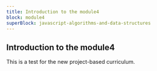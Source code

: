 ```yaml
---
title: Introduction to the module4
block: module4
superBlock: javascript-algorithms-and-data-structures
---
```


## Introduction to the module4

This is a test for the new project-based curriculum.
